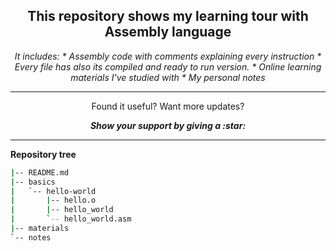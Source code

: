 <h2 align = "center"> This repository shows my learning tour with Assembly language </h2>

<p align="center"> 
  <i> 
    It includes: 
    * Assembly code with comments explaining every instruction 
        * Every file has also its compiled and ready to run version. 
    * Online learning materials I've studied with
    * My personal notes
  </i>
</p>

---

<p align="center">
  Found it useful? Want more updates?
</p>

<p align = "center">
  <b> <i> Show your support by giving a :star: </b> </i>
</p>

---

<b> Repository tree </b>

```bash
|-- README.md
|-- basics
|   `-- hello-world
|       |-- hello.o
|       |-- hello_world
|       `-- hello_world.asm
|-- materials
`-- notes
```
